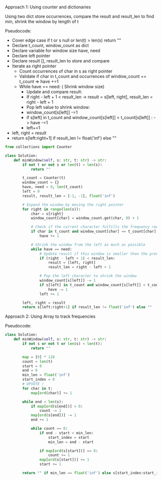 Approach 1: Using counter and dictionaries

Using two dict store occurrences, compare the result and result_len to find min,
shrink the window by length of t

Pseudocode:
- Cover edge case if t or s null or len(t) > len(s) return ""
- Declare t_count, window_count as dict
- Declare variable for window size have, need 
- Declare left pointer
- Declare result [], result_len to store and compare 
-  Iterate as right pointer 
	- Count occurrences of char in s as right pointer 
	- Validate if char in t_count and occurrences of window_count == t_count => have +=1
	- While have == need: ( Shrink window size)
		-  Update and compare result:
		- If right - left + 1 < result_len -> result = s[left, right], result_len = right - left + 1
		- Pop left value to shrink window:
		- window_count[s[left]] -=1
		- if s[left] in t_count and window_count[s[left]] < t_count[s[left]] : -> have -=1
		- left+=1
- left, right = result
- return s[left:right+1] if result_len != float('inf') else ""
		

```python
from collections import Counter

class Solution:
    def minWindow(self, s: str, t: str) -> str:
        if not t or not s or len(t) > len(s):
            return ""

        t_count = Counter(t)
        window_count = {}
        have, need = 0, len(t_count)
        left = 0
        result, result_len = [-1, -1], float('inf')

        # Expand the window by moving the right pointer
        for right in range(len(s)):
            char = s[right]
            window_count[char] = window_count.get(char, 0) + 1

            # Check if the current character fulfills the frequency required by t_count
            if char in t_count and window_count[char] == t_count[char]:
                have += 1

            # Shrink the window from the left as much as possible
            while have == need:
                # Update result if this window is smaller than the previously found window
                if (right - left + 1) < result_len:
                    result = [left, right]
                    result_len = right - left + 1

                # Pop the left character to shrink the window
                window_count[s[left]] -= 1
                if s[left] in t_count and window_count[s[left]] < t_count[s[left]]:
                    have -= 1
                left += 1

        left, right = result
        return s[left:right+1] if result_len != float('inf') else ""


```


Approach 2: Using Array to track frequencies

Pseudocode:


```python
class Solution:
    def minWindow(self, s: str, t: str) -> str:
        if not s or not t or len(s) < len(t):
            return ""

        map = [0] * 128
        count = len(t)
        start = 0
        end = 0
        min_len = float('inf')
        start_index = 0
        # UPVOTE !
        for char in t:
            map[ord(char)] += 1

        while end < len(s):
            if map[ord(s[end])] > 0:
                count -= 1
            map[ord(s[end])] -= 1
            end += 1

            while count == 0:
                if end - start < min_len:
                    start_index = start
                    min_len = end - start

                if map[ord(s[start])] == 0:
                    count += 1
                map[ord(s[start])] += 1
                start += 1

        return "" if min_len == float('inf') else s[start_index:start_index + min_len]
```